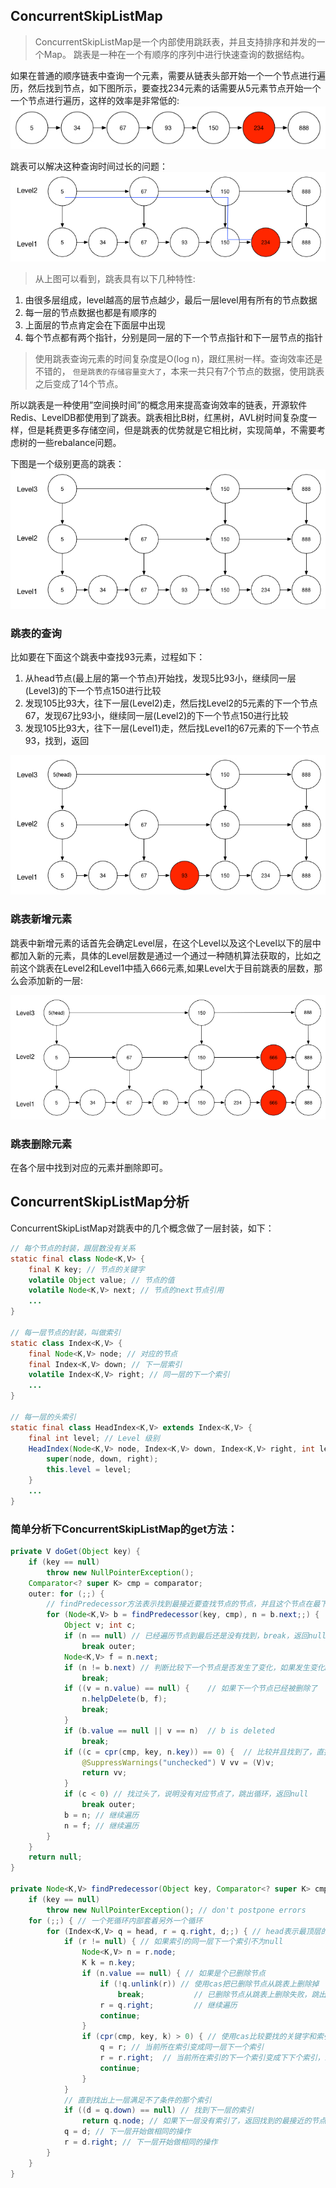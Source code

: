 ## ConcurrentSkipListMap

>ConcurrentSkipListMap是一个内部使用跳跃表，并且支持排序和并发的一个Map。
跳表是一种在一个有顺序的序列中进行快速查询的数据结构。

如果在普通的顺序链表中查询一个元素，需要从链表头部开始一个一个节点进行遍历，然后找到节点，如下图所示，要查找234元素的话需要从5元素节点开始一个一个节点进行遍历，这样的效率是非常低的:![](skiplist01.jpg)

跳表可以解决这种查询时间过长的问题：![](skiplist02.jpg)

>从上图可以看到，跳表具有以下几种特性:

1. 由很多层组成，level越高的层节点越少，最后一层level用有所有的节点数据
2. 每一层的节点数据也都是有顺序的
3. 上面层的节点肯定会在下面层中出现
4. 每个节点都有两个指针，分别是同一层的下一个节点指针和下一层节点的指针

>使用跳表查询元素的时间复杂度是O(log n)，跟红黑树一样。查询效率还是不错的，
`但是跳表的存储容量变大了`，本来一共只有7个节点的数据，使用跳表之后变成了14个节点。

所以跳表是一种使用”空间换时间”的概念用来提高查询效率的链表，开源软件Redis、LevelDB都使用到了跳表。跳表相比B树，红黑树，AVL树时间复杂度一样，但是耗费更多存储空间，但是跳表的优势就是它相比树，实现简单，不需要考虑树的一些rebalance问题。

下图是一个级别更高的跳表：![](skiplist03.jpg)

### 跳表的查询

比如要在下面这个跳表中查找93元素，过程如下：

1. 从head节点(最上层的第一个节点)开始找，发现5比93小，继续同一层(Level3)的下一个节点150进行比较
2. 发现105比93大，往下一层(Level2)走，然后找Level2的5元素的下一个节点67，发现67比93小，继续同一层(Level2)的下一个节点150进行比较
3. 发现105比93大，往下一层(Level1)走，然后找Level1的67元素的下一个节点93，找到，返回

![](skiplist04.jpg)

### 跳表新增元素

跳表中新增元素的话首先会确定Level层，在这个Level以及这个Level以下的层中都加入新的元素，具体的Level层数是通过一个通过一种随机算法获取的，比如之前这个跳表在Level2和Level1中插入666元素,如果Level大于目前跳表的层数，那么会添加新的一层:

![](skiplist05.jpg)

### 跳表删除元素

在各个层中找到对应的元素并删除即可。

## ConcurrentSkipListMap分析

ConcurrentSkipListMap对跳表中的几个概念做了一层封装，如下：

```java
// 每个节点的封装，跟层数没有关系
static final class Node<K,V> {
    final K key; // 节点的关键字
    volatile Object value; // 节点的值
    volatile Node<K,V> next; // 节点的next节点引用
    ...
}

// 每一层节点的封装，叫做索引
static class Index<K,V> {
    final Node<K,V> node; // 对应的节点
    final Index<K,V> down; // 下一层索引
    volatile Index<K,V> right; // 同一层的下一个索引
    ...
}

// 每一层的头索引
static final class HeadIndex<K,V> extends Index<K,V> {
    final int level; // Level 级别
    HeadIndex(Node<K,V> node, Index<K,V> down, Index<K,V> right, int level) {
        super(node, down, right);
        this.level = level;
    }
    ...
}
```

### 简单分析下ConcurrentSkipListMap的get方法：

```java
private V doGet(Object key) {
    if (key == null)
        throw new NullPointerException();
    Comparator<? super K> cmp = comparator;
    outer: for (;;) {
        // findPredecessor方法表示找到最接近要查找节点的节点，并且这个节点在最下面那一层，这样就保证会遍历所有节点
        for (Node<K,V> b = findPredecessor(key, cmp), n = b.next;;) {
            Object v; int c;
            if (n == null) // 已经遍历节点到最后还是没有找到，break，返回null
                break outer;
            Node<K,V> f = n.next;
            if (n != b.next) // 判断比较下一个节点是否发生了变化，如果发生变化break重新开始死循环
                break;
            if ((v = n.value) == null) {    // 如果下一个节点已经被删除了
                n.helpDelete(b, f);
                break;
            }
            if (b.value == null || v == n)  // b is deleted
                break;
            if ((c = cpr(cmp, key, n.key)) == 0) {  // 比较并且找到了，直接返回
                @SuppressWarnings("unchecked") V vv = (V)v;
                return vv;
            }
            if (c < 0) // 找过头了，说明没有对应节点了，跳出循环，返回null
                break outer;
            b = n; // 继续遍历
            n = f; // 继续遍历
        }
    }
    return null;
}

private Node<K,V> findPredecessor(Object key, Comparator<? super K> cmp) {
    if (key == null)
        throw new NullPointerException(); // don't postpone errors
    for (;;) { // 一个死循环内部套着另外一个循环
        for (Index<K,V> q = head, r = q.right, d;;) { // head表示最顶层的第一个索引，从这个索引开始找
            if (r != null) { // 如果索引的同一层下一个索引不为null
                Node<K,V> n = r.node;
                K k = n.key;
                if (n.value == null) { // 如果是个已删除节点
                    if (!q.unlink(r)) // 使用cas把已删除节点从跳表上删除掉
                        break;           // 已删除节点从跳表上删除失败，跳出重新循环
                    r = q.right;         // 继续遍历
                    continue;
                }
                if (cpr(cmp, key, k) > 0) { // 使用cas比较要找的关键字和索引内节点的关键字，如果满足比较条件
                    q = r; // 当前所在索引变成同一层下一个索引
                    r = r.right;  // 当前所在索引的下一个索引变成下下个索引，继续遍历
                    continue;
                }
            }
            // 直到找出上一层满足不了条件的那个索引
            if ((d = q.down) == null) // 找到下一层的索引
                return q.node; // 如果下一层没有索引了，返回找到的最接近的节点
            q = d; // 下一层开始做相同的操作
            r = d.right; // 下一层开始做相同的操作
        }
    }
}
```
